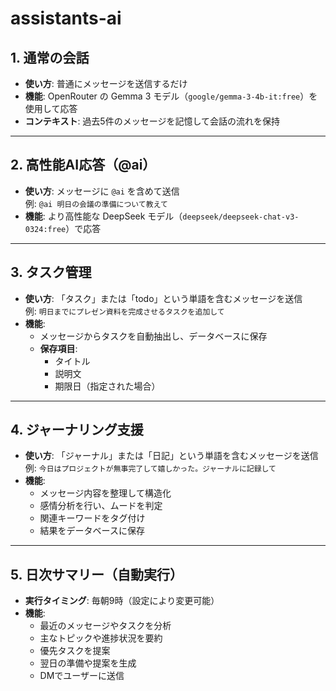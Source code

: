 # assistants-ai
## 1. 通常の会話
- **使い方**: 普通にメッセージを送信するだけ
- **機能**: OpenRouter の Gemma 3 モデル（`google/gemma-3-4b-it:free`）を使用して応答
- **コンテキスト**: 過去5件のメッセージを記憶して会話の流れを保持

---

## 2. 高性能AI応答（@ai）
- **使い方**: メッセージに `@ai` を含めて送信  
  例: `@ai 明日の会議の準備について教えて`
- **機能**: より高性能な DeepSeek モデル（`deepseek/deepseek-chat-v3-0324:free`）で応答

---

## 3. タスク管理
- **使い方**: 「タスク」または「todo」という単語を含むメッセージを送信  
  例: `明日までにプレゼン資料を完成させるタスクを追加して`
- **機能**:
  - メッセージからタスクを自動抽出し、データベースに保存
  - **保存項目**:
    - タイトル
    - 説明文
    - 期限日（指定された場合）

---

## 4. ジャーナリング支援
- **使い方**: 「ジャーナル」または「日記」という単語を含むメッセージを送信  
  例: `今日はプロジェクトが無事完了して嬉しかった。ジャーナルに記録して`
- **機能**:
  - メッセージ内容を整理して構造化
  - 感情分析を行い、ムードを判定
  - 関連キーワードをタグ付け
  - 結果をデータベースに保存

---

## 5. 日次サマリー（自動実行）
- **実行タイミング**: 毎朝9時（設定により変更可能）
- **機能**:
  - 最近のメッセージやタスクを分析
  - 主なトピックや進捗状況を要約
  - 優先タスクを提案
  - 翌日の準備や提案を生成
  - DMでユーザーに送信
